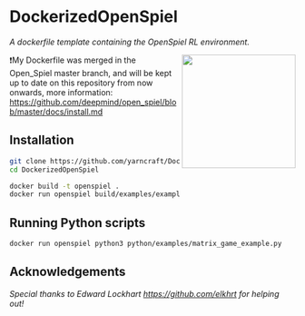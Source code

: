 # DockerizedOpenSpiel
_A dockerfile template containing the OpenSpiel RL environment._

<img src="https://images.unsplash.com/photo-1501003878151-d3cb87799705?ixlib=rb-1.2.1&ixid=eyJhcHBfaWQiOjEyMDd9&auto=format&fit=crop&w=2250&q=80" height="200" align="right"/>

❗My Dockerfile was merged in the Open_Spiel master branch, and will be kept up to date on this repository from now onwards, more information: https://github.com/deepmind/open_spiel/blob/master/docs/install.md

## Installation 

```bash
git clone https://github.com/yarncraft/DockerizedOpenSpiel.git
cd DockerizedOpenSpiel

docker build -t openspiel .
docker run openspiel build/examples/example --game=tic_tac_toe
```

## Running Python scripts

```bash
docker run openspiel python3 python/examples/matrix_game_example.py
```

## Acknowledgements
_Special thanks to Edward Lockhart https://github.com/elkhrt for helping out!_
